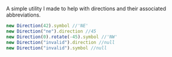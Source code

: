 A simple utility I made to help with directions and their associated abbreviations.

```ts
new Direction(42).symbol //'NE'
new Direction("ne").direction //45
new Direction(0).rotate(-45).symbol //'NW'
new Direction("invalid").direction //null
new Direction("invalid").symbol //null
```